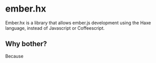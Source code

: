 ember.hx
========

Ember.hx is a library that allows ember.js development using the Haxe language, instead of Javascript or Coffeescript.

## Why bother?

Because